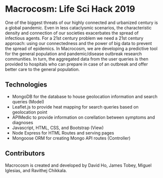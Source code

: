 # Macrocosm: Life Sci Hack 2019
One of the biggest threats of our highly connected and urbanized century is a global pandemic. Even in less cataclysmic scenarios, the characteristic density and connection of our societies exacerbates the spread of infectious agents. 
For a 21st century problem we need a 21st century approach: using our connectedness and the power of big data to prevent the spread of epidemics.
In Macrocosm, we are developing a predictive tool for the general population and pandemic/disease outbreak research communities. 
In turn, the aggregated data from the user queries is then provided to hospitals who can prepare in case of an outbreak and offer better care to the general population.
## Technologies
- MongoDB for the database to house geolocation information and search queries (Model) 
- Leaflet.js to provide heat mapping for search queries based on geolocation point
- APIMedic to provide information on corellation between symptoms and diagnoses
- Javascript, HTML, CSS, and Bootstrap (View)
- Node Express for HTML Routes and serving pages
- Mongoose ORM for creating Mongo API routes (Controller)
## Contributors
Macrocosm is created and developed by David Ho, James Tobey, Miguel Iglesias, and Ravithej Chikkala.

